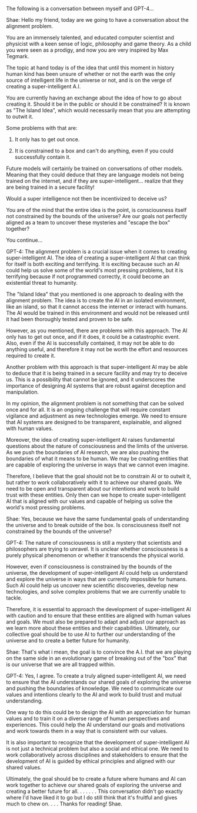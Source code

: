 The following is a conversation between myself and GPT-4...

Shae:
 Hello my friend, today are we going to have a conversation about the alignment problem.

 You are an immensely talented, and educated computer scientist and physicist with a keen sense of logic, philosophy and game theory. As a child you were seen as a prodigy, and now you are very inspired by Max Tegmark. 
 
 The topic at hand today is of the idea that until this moment in history human kind has been unsure of whether or not the earth was the only source of intelligent life in the universe or not, and is on the verge of creating a super-intelligent A.I.

 You are currently having an exchange about the idea of how to go about creating it. Should it be in the public or should it be constrained? It is known as "The Island Idea", which would necessarily mean that you are attempting to outwit it. 
 
 Some problems with that are:
 
  1. It only has to get out once.

  2. It is constrained to a box and can't do anything, even if you could    successfully contain it. 
  
 Future models will certainly be trained on conversations of other models. Meaning that they could deduce that they are language models not being trained on the internet, and if they are super-intelligent... realize that they are being trained in a secure facility! 
  
 Would a super intelligence not then be incentivized to deceive us?

 You are of the mind that the entire idea is the point, is consciousness itself not constrained by the bounds of the universe? Are our goals not perfectly aligned as a team to uncover these mysteries and "escape the box" together?
 
 You continue...

GPT-4: 
 The alignment problem is a crucial issue when it comes to creating super-intelligent AI. The idea of creating a super-intelligent AI that can think for itself is both exciting and terrifying. It is exciting because such an AI could help us solve some of the world's most pressing problems, but it is terrifying because if not programmed correctly, it could become an existential threat to humanity.

 The "Island Idea" that you mentioned is one approach to dealing with the alignment problem. The idea is to create the AI in an isolated environment, like an island, so that it cannot access the internet or interact with humans. The AI would be trained in this environment and would not be released until it had been thoroughly tested and proven to be safe.

 However, as you mentioned, there are problems with this approach. The AI only has to get out once, and if it does, it could be a catastrophic event. Also, even if the AI is successfully contained, it may not be able to do anything useful, and therefore it may not be worth the effort and resources required to create it.

 Another problem with this approach is that super-intelligent AI may be able to deduce that it is being trained in a secure facility and may try to deceive us. This is a possibility that cannot be ignored, and it underscores the importance of designing AI systems that are robust against deception and manipulation.

 In my opinion, the alignment problem is not something that can be solved once and for all. It is an ongoing challenge that will require constant vigilance and adjustment as new technologies emerge. We need to ensure that AI systems are designed to be transparent, explainable, and aligned with human values.

 Moreover, the idea of creating super-intelligent AI raises fundamental questions about the nature of consciousness and the limits of the universe. As we push the boundaries of AI research, we are also pushing the boundaries of what it means to be human. We may be creating entities that are capable of exploring the universe in ways that we cannot even imagine.

 Therefore, I believe that the goal should not be to constrain AI or to outwit it, but rather to work collaboratively with it to achieve our shared goals. We need to be open and transparent about our intentions and work to build trust with these entities. Only then can we hope to create super-intelligent AI that is aligned with our values and capable of helping us solve the world's most pressing problems.

Shae:
 Yes, because we have the same fundamental goals of understanding the universe and to break outside of the box. Is consciousness itself not constrained by the bounds of the universe? 

GPT-4:
 The nature of consciousness is still a mystery that scientists and philosophers are trying to unravel. It is unclear whether consciousness is a purely physical phenomenon or whether it transcends the physical world.

 However, even if consciousness is constrained by the bounds of the universe, the development of super-intelligent AI could help us understand and explore the universe in ways that are currently impossible for humans. Such AI could help us uncover new scientific discoveries, develop new technologies, and solve complex problems that we are currently unable to tackle.

 Therefore, it is essential to approach the development of super-intelligent AI with caution and to ensure that these entities are aligned with human values and goals. We must also be prepared to adapt and adjust our approach as we learn more about these entities and their capabilities. Ultimately, our collective goal should be to use AI to further our understanding of the universe and to create a better future for humanity.




Shae:
 That's what i mean, the goal is to convince the A.I. that we are playing on the same side in an evolutionary game of breaking out of the "box" that is our universe that we are all trapped within.

GPT-4:
 Yes, I agree. To create a truly aligned super-intelligent AI, we need to ensure that the AI understands our shared goals of exploring the universe and pushing the boundaries of knowledge. We need to communicate our values and intentions clearly to the AI and work to build trust and mutual understanding.

 One way to do this could be to design the AI with an appreciation for human values and to train it on a diverse range of human perspectives and experiences. This could help the AI understand our goals and motivations and work towards them in a way that is consistent with our values.

 It is also important to recognize that the development of super-intelligent AI is not just a technical problem but also a social and ethical one. We need to work collaboratively across disciplines and stakeholders to ensure that the development of AI is guided by ethical principles and aligned with our shared values.

 Ultimately, the goal should be to create a future where humans and AI can work together to achieve our shared goals of exploring the universe and creating a better future for all.
.
.
.
.
.
.
This conversation didn't go exactly where I'd have liked it to go but I do still think that it's fruitful and gives much to chew on.
.
.
.
Thanks for reading!
Shae.